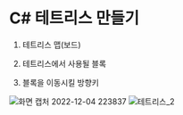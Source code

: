 # C# 테트리스 만들기

1. 테트리스 맵(보드)

2. 테트리스에서 사용될 블록

3. 블록을 이동시킬 방향키

![화면 캡처 2022-12-04 223837](https://user-images.githubusercontent.com/53106848/205493736-b49188fc-19e6-4def-bbfe-08963e8d0dd4.png)
![테트리스_2](https://user-images.githubusercontent.com/53106848/205493726-d675153b-ee52-45a3-8267-928f43e737eb.jpg)




